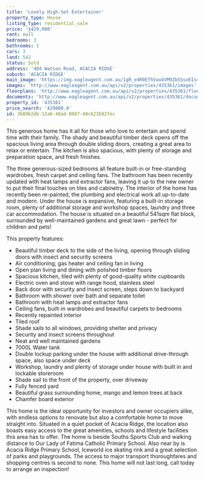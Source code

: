 ```yaml
---
title: 'Lovely High-Set Entertainer'
property_type: House
listing_type: residential_sale
price: '$429,000'
rent: null
bedrooms: 3
bathrooms: 1
cars: 3
land: 541
status: Sold
address: '404 Watson Road, ACACIA RIDGE'
suburb: 'ACACIA RIDGE'
main_image: 'https://img.eagleagent.com.au/1gR_e4R0EfhVao4VM9ZbSSsoEIs=/1280x854/smart/https://s3-us-west-2.amazonaws.com/eagleagent-orig/images/6823630/122791194-image-M.jpg'
images: 'http://www.eagleagent.com.au/api/v2/properties/435361/images'
floorplans: 'http://www.eagleagent.com.au/api/v2/properties/435361/floorplans'
documents: 'http://www.eagleagent.com.au/api/v2/properties/435361/documents'
property_id: '435361'
price_search: '429000.0'
id: 3689b2db-12a6-48ad-8807-48c623b92fec
---
```

This generous home has it all for those who love to entertain and spend time with their family. The shady and beautiful timber deck opens off the spacious living area through double sliding doors, creating a great area to relax or entertain. The kitchen is also spacious, with plenty of storage and preparation space, and fresh finishes.

The three generous-sized bedrooms all feature built-in or free-standing wardrobes, fresh carpet and ceiling fans. The bathroom has been recently updated with heat lamps and extractor fans, leaving it up to the new owner to put their final touches on tiles and cabinetry. The interior of the home has recently been re-painted, the plumbing and electrical work all up-to-date and modern. Under the house is expansive, featuring a built-in storage room, plenty of additional storage and workshop spaces, laundry and three car accommodation. The house is situated on a beautiful 541sqm flat block, surrounded by well-maintained gardens and great lawn - perfect for children and pets!

This property features:

*  Beautiful timber deck to the side of the living, opening through sliding doors with insect and security screens
*  Air conditioning, gas heater and ceiling fan in living
*  Open plan living and dining with polished timber floors
*  Spacious kitchen, tiled with plenty of good-quality white cupboards
*  Electric oven and stove with range hood, stainless steel
*  Back door with security and insect screen, steps down to backyard
*  Bathroom with shower over bath and separate toilet
*  Bathroom with heat lamps and extractor fans
*  Ceiling fans, built-in wardrobes and beautiful carpets to bedrooms
*  Recently repainted interior
*  Tiled roof
*  Shade sails to all windows, providing shelter and privacy
*  Security and insect screens throughout
*  Neat and well maintained gardens
*  7000L Water tank
*  Double lockup parking under the house with additional drive-through space, also space under deck
*  Workshop, laundry and plenty of storage under house with built in and lockable storeroom
*  Shade sail to the front of the property, over driveway
*  Fully fenced yard
*  Beautiful grass surrounding home, mango and lemon trees at back
*  Chamfer board exterior

This home is the ideal opportunity for investors and owner occupiers alike, with endless options to renovate but also a comfortable home to move straight into. Situated in a quiet pocket of Acacia Ridge, the location also boasts easy access to the great amenities, schools and lifestyle facilities this area has to offer. The home is beside Souths Sports Club and walking distance to Our Lady of Fatima Catholic Primary School. Also near by is Acacia Ridge Primary School, Iceworld ice skating rink and a great selection of parks and playgrounds. The access to major transport thoroughfares and shopping centres is second to none. This home will not last long, call today to arrange an inspection!